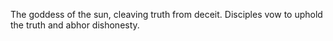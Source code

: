 The goddess of the sun, cleaving truth from deceit. Disciples vow to uphold the truth and abhor dishonesty.